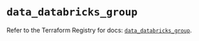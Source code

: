 # `data_databricks_group`

Refer to the Terraform Registry for docs: [`data_databricks_group`](https://registry.terraform.io/providers/databricks/databricks/1.92.0/docs/data-sources/group).
